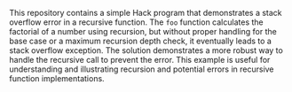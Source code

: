 This repository contains a simple Hack program that demonstrates a stack overflow error in a recursive function.  The `foo` function calculates the factorial of a number using recursion, but without proper handling for the base case or a maximum recursion depth check, it eventually leads to a stack overflow exception.  The solution demonstrates a more robust way to handle the recursive call to prevent the error. This example is useful for understanding and illustrating recursion and potential errors in recursive function implementations. 